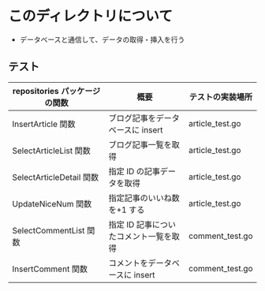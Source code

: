 # このディレクトリについて

- データベースと通信して、データの取得・挿入を行う

## テスト

| repositories パッケージの関数 | 概要                                   | テストの実装場所 |
| ----------------------------- | -------------------------------------- | ---------------- |
| InsertArticle 関数            | ブログ記事をデータベースに insert      | article_test.go  |
| SelectArticleList 関数　      | ブログ記事一覧を取得                   | article_test.go  |
| SelectArticleDetail 関数      | 指定 ID の記事データを取得             | article_test.go  |
| UpdateNiceNum 関数            | 指定記事のいいね数を+1 する            | article_test.go  |
| SelectCommentList 関数        | 指定 ID 記事についたコメント一覧を取得 | comment_test.go  |
| InsertComment 関数            | コメントをデータベースに insert        | comment_test.go  |

